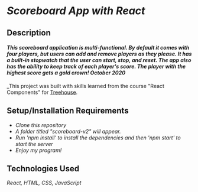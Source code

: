 # _Scoreboard App with React_

## Description

#### _This scoreboard application is multi-functional. By default it comes with four players, but users can add and remove players as they please. It has a built-in stopwatch that the user can start, stop, and reset. The app also has the ability to keep track of each player's score. The player with the highest score gets a gold crown! October 2020_


_This project was built with skills learned from the course "React Components" for [Treehouse](https://teamtreehouse.com/).

## Setup/Installation Requirements

* _Clone this repository_
* _A folder titled "scoreboard-v2" will appear._
* _Run 'npm install' to install the dependencies and then 'npm start' to start the server_
* _Enjoy my program!_

## Technologies Used

_React, HTML, CSS, JavaScript_

